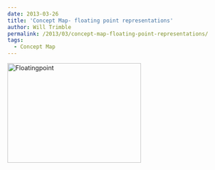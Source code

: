```yaml
---
date: 2013-03-26
title: 'Concept Map- floating point representations'
author: Will Trimble
permalink: /2013/03/concept-map-floating-point-representations/
tags:
  - Concept Map
---
```

[<img class="alignnone size-medium wp-image-1918" alt="Floatingpoint" src="http://teaching.software-carpentry.org/wp-content/uploads/2013/03/Floatingpoint-300x225.png" width="300" height="225" />][1]

 [1]: http://teaching.software-carpentry.org/wp-content/uploads/2013/03/Floatingpoint.png
